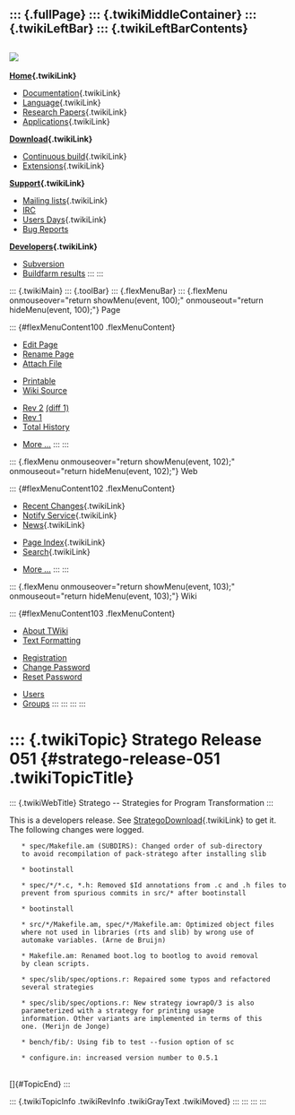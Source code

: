 ::: {.fullPage}
::: {.twikiMiddleContainer}
::: {.twikiLeftBar}
::: {.twikiLeftBarContents}
  ----------------------------------------------------------------------------------
  [![](../pub/Stratego/StrategoLogo/StrategoLogoTextlessWhite-100px.png)](WebHome)
  ----------------------------------------------------------------------------------

**[Home](WebHome){.twikiLink}**

-   [Documentation](StrategoDocumentation){.twikiLink}
-   [Language](StrategoLanguage){.twikiLink}
-   [Research Papers](StrategoPublications){.twikiLink}
-   [Applications](StrategoApplication){.twikiLink}

**[Download](StrategoDownload){.twikiLink}**

-   [Continuous build](ContinuousBuild){.twikiLink}
-   [Extensions](AdditionalPackageDownload){.twikiLink}

**[Support](StrategoSupport){.twikiLink}**

-   [Mailing lists](MailingList){.twikiLink}
-   [IRC](irc://irc.freenode.net/#stratego)
-   [Users Days](StrategoUsersDay){.twikiLink}
-   [Bug Reports](http://yellowgrass.org/project/StrategoXT)

**[Developers](StrategoDev){.twikiLink}**

-   [Subversion](https://svn.strategoxt.org/repos/StrategoXT/strategoxt/trunk)
-   [Buildfarm
    results](http://hydra.nixos.org/jobset/strategoxt/strategoxt-release/all)
:::
:::

::: {.twikiMain}
::: {.toolBar}
::: {.flexMenuBar}
::: {.flexMenu onmouseover="return showMenu(event, 100);" onmouseout="return hideMenu(event, 100);"}
Page

::: {#flexMenuContent100 .flexMenuContent}
-   [Edit
    Page](http://www.program-transformation.org/edit/Stratego/StrategoRelease051?t=1536825561)
-   [Rename
    Page](http://www.program-transformation.org/rename/Stratego/StrategoRelease051)
-   [Attach
    File](http://www.program-transformation.org/attach/Stratego/StrategoRelease051)

<!-- -->

-   [Printable](http://www.program-transformation.org/view/Stratego/StrategoRelease051?skin=print.pattern)
-   [Wiki
    Source](http://www.program-transformation.org/view/Stratego/StrategoRelease051?skin=text&raw=on&contenttype=text/plain)

<!-- -->

-   [Rev
    2](http://www.program-transformation.org/view/Stratego/StrategoRelease051?rev=1.2)
    [(diff 1)](http://www.program-transformation.org/rdiff/Stratego/StrategoRelease051?rev1=1.2&rev2=1.1)
-   [Rev
    1](http://www.program-transformation.org/view/Stratego/StrategoRelease051?rev=1.1)
-   [Total
    History](http://www.program-transformation.org/rdiff/Stratego/StrategoRelease051)

<!-- -->

-   [More
    \...](http://www.program-transformation.org/oops/Stratego/StrategoRelease051?template=oopsmore&param1=1.2&param2=1.2)
:::
:::

::: {.flexMenu onmouseover="return showMenu(event, 102);" onmouseout="return hideMenu(event, 102);"}
Web

::: {#flexMenuContent102 .flexMenuContent}
-   [Recent Changes](WebChanges){.twikiLink}
-   [Notify Service](WebNotify){.twikiLink}
-   [News](WebNews){.twikiLink}

<!-- -->

-   [Page Index](WebIndex){.twikiLink}
-   [Search](WebSearch){.twikiLink}

<!-- -->

-   [More
    \...](http://www.program-transformation.org/oops/Stratego/StrategoRelease051?template=oopsmore&param1=1.2&param2=1.2)
:::
:::

::: {.flexMenu onmouseover="return showMenu(event, 103);" onmouseout="return hideMenu(event, 103);"}
Wiki

::: {#flexMenuContent103 .flexMenuContent}
-   [About
    TWiki](http://www.program-transformation.org/view/TWiki/WebHome)
-   [Text
    Formatting](http://www.program-transformation.org/view/TWiki/TextFormattingRules)

<!-- -->

-   [Registration](http://www.program-transformation.org/view/TWiki/TWikiRegistration)
-   [Change
    Password](http://www.program-transformation.org/view/TWiki/ChangePassword)
-   [Reset
    Password](http://www.program-transformation.org/view/TWiki/ResetPassword)

<!-- -->

-   [Users](http://www.program-transformation.org/view/Main/TWikiUsers)
-   [Groups](http://www.program-transformation.org/view/Main/TWikiGroups)
:::
:::
:::
:::

::: {.twikiTopic}
Stratego Release 051 {#stratego-release-051 .twikiTopicTitle}
====================

::: {.twikiWebTitle}
Stratego \-- Strategies for Program Transformation
:::

This is a developers release. See
[StrategoDownload](StrategoDownload){.twikiLink} to get it. The
following changes were logged.

       * spec/Makefile.am (SUBDIRS): Changed order of sub-directory
       to avoid recompilation of pack-stratego after installing slib

       * bootinstall
       
       * spec/*/*.c, *.h: Removed $Id annotations from .c and .h files to
       prevent from spurious commits in src/* after bootinstall

       * bootinstall

       * src/*/Makefile.am, spec/*/Makefile.am: Optimized object files
       where not used in libraries (rts and slib) by wrong use of
       automake variables. (Arne de Bruijn)

       * Makefile.am: Renamed boot.log to bootlog to avoid removal
       by clean scripts.

       * spec/slib/spec/options.r: Repaired some typos and refactored
       several strategies

       * spec/slib/spec/options.r: New strategy iowrapO/3 is also
       parameterized with a strategy for printing usage
       information. Other variants are implemented in terms of this
       one. (Merijn de Jonge)

       * bench/fib/: Using fib to test --fusion option of sc

       * configure.in: increased version number to 0.5.1

\
[]{#TopicEnd}
:::

::: {.twikiTopicInfo .twikiRevInfo .twikiGrayText .twikiMoved}
:::
:::
:::
:::
